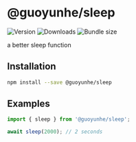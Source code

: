 # @guoyunhe/sleep

![Version](https://img.shields.io/npm/v/@guoyunhe/sleep)
![Downloads](https://img.shields.io/npm/dw/@guoyunhe/sleep)
![Bundle size](https://img.shields.io/bundlephobia/minzip/@guoyunhe/sleep)

a better sleep function

## Installation

```bash
npm install --save @guoyunhe/sleep
```

## Examples

```js
import { sleep } from '@guoyunhe/sleep';

await sleep(2000); // 2 seconds
```
